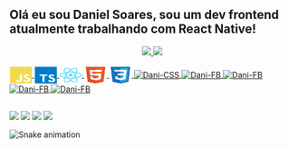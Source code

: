 ## Olá eu sou Daniel Soares, sou um dev frontend atualmente trabalhando com React Native!

<div align="center">
  <a href="https://github.com/eldanielsoares">
  <img height="180em" src="https://github-readme-stats.vercel.app/api?username=eldanielsoares&show_icons=true&theme=dracula&include_all_commits=true&count_private=true"/>
  <img height="180em" src="https://github-readme-stats.vercel.app/api/top-langs/?username=eldanielsoares&layout=compact&langs_count=7&theme=dracula"/>
</div>
  <div style="display: inline_block"><br>
  <img align="center" alt="Dani-Js" height="30" width="40" src="https://raw.githubusercontent.com/devicons/devicon/master/icons/javascript/javascript-plain.svg">
  <img align="center" alt="Dani-Ts" height="30" width="40" src="https://raw.githubusercontent.com/devicons/devicon/master/icons/typescript/typescript-plain.svg">
  <img align="center" alt="Dani-React" height="30" width="40" src="https://raw.githubusercontent.com/devicons/devicon/master/icons/react/react-original.svg">
  <img align="center" alt="Dani-HTML" height="30" width="40" src="https://raw.githubusercontent.com/devicons/devicon/master/icons/html5/html5-original.svg">
  <img align="center" alt="Dani-CSS" height="30" width="40" src="https://raw.githubusercontent.com/devicons/devicon/master/icons/css3/css3-original.svg">
  <img align="center" alt="Dani-CSS" height="30" width="40" src="https://cdn.jsdelivr.net/gh/devicons/devicon/icons/kotlin/kotlin-original.svg" />  
  <img  align="center" alt="Dani-FB" height="30" width="40" src="https://cdn.jsdelivr.net/gh/devicons/devicon/icons/firebase/firebase-plain.svg" />
  <img  align="center" alt="Dani-FB" height="30" width="40" src="https://cdn.jsdelivr.net/gh/devicons/devicon/icons/angularjs/angularjs-original.svg" />
  <img  align="center" alt="Dani-FB" height="30" width="40" src="https://cdn.jsdelivr.net/gh/devicons/devicon/icons/nodejs/nodejs-original.svg" />
   <img  align="center" alt="Dani-FB" height="30" width="40" src="https://cdn.jsdelivr.net/gh/devicons/devicon/icons/nodejs/nodejs-original.svg" />
   
 

   
  
</div>
  
 ##
 
<div> 
  <a href="https://instagram.com/eldanielsoares" target="_blank"><img src="https://img.shields.io/badge/-Instagram-%23E4405F?style=for-the-badge&logo=instagram&logoColor=white" target="_blank"></a>
  <a href = "mailto:danielsoares7717@gmail.com"><img src="https://img.shields.io/badge/-Gmail-%23333?style=for-the-badge&logo=gmail&logoColor=white" target="_blank"></a>
  <a href="https://www.linkedin.com/in/daniel-soares-2772261a3/" target="_blank"><img src="https://img.shields.io/badge/-LinkedIn-%230077B5?style=for-the-badge&logo=linkedin&logoColor=white" target="_blank"></a> 
   <a href="https://www.facebook.com/profile.php?id=100004184714219" target="_blank"><img src="https://img.shields.io/badge/Facebook-1877F2?style=for-the-badge&logo=facebook&logoColor=white" target="_blank"></a> 

 
![Snake animation](https://github.com/eldanielsoares/eldanielsoares/blob/output/github-contribution-grid-snake.svg)  
 
</div> 
  
 
